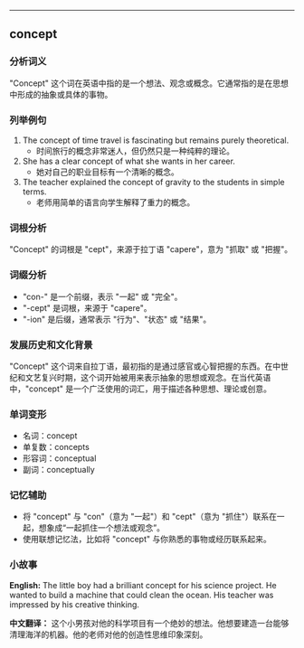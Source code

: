 
---------------
## concept
### 分析词义
"Concept" 这个词在英语中指的是一个想法、观念或概念。它通常指的是在思想中形成的抽象或具体的事物。

### 列举例句
1. The concept of time travel is fascinating but remains purely theoretical.
   - 时间旅行的概念非常迷人，但仍然只是一种纯粹的理论。
2. She has a clear concept of what she wants in her career.
   - 她对自己的职业目标有一个清晰的概念。
3. The teacher explained the concept of gravity to the students in simple terms.
   - 老师用简单的语言向学生解释了重力的概念。

### 词根分析
"Concept" 的词根是 "cept"，来源于拉丁语 "capere"，意为 "抓取" 或 "把握"。

### 词缀分析
- "con-" 是一个前缀，表示 "一起" 或 "完全"。
- "-cept" 是词根，来源于 "capere"。
- "-ion" 是后缀，通常表示 "行为"、"状态" 或 "结果"。

### 发展历史和文化背景
"Concept" 这个词来自拉丁语，最初指的是通过感官或心智把握的东西。在中世纪和文艺复兴时期，这个词开始被用来表示抽象的思想或观念。在当代英语中，"concept" 是一个广泛使用的词汇，用于描述各种思想、理论或创意。

### 单词变形
- 名词：concept
- 单复数：concepts
- 形容词：conceptual
- 副词：conceptually

### 记忆辅助
- 将 "concept" 与 "con"（意为 "一起"）和 "cept"（意为 "抓住"）联系在一起，想象成“一起抓住一个想法或观念”。
- 使用联想记忆法，比如将 "concept" 与你熟悉的事物或经历联系起来。

### 小故事
**English:**
The little boy had a brilliant concept for his science project. He wanted to build a machine that could clean the ocean. His teacher was impressed by his creative thinking.

**中文翻译：**
这个小男孩对他的科学项目有一个绝妙的想法。他想要建造一台能够清理海洋的机器。他的老师对他的创造性思维印象深刻。

